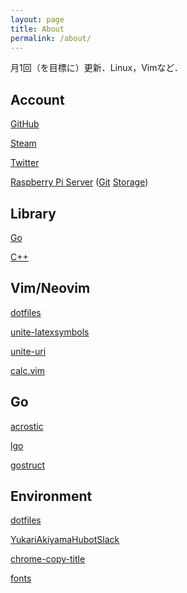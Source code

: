 ```yaml
---
layout: page
title: About
permalink: /about/
---
```


月1回（を目標に）更新．Linux，Vimなど．

## Account

[GitHub](github.com/noyuno)

[Steam](//steamcommunity.com/id/noyuno)

[Twitter](//twitter.com/noyunot)

[Raspberry Pi Server](//noyuno.mydns.jp)
([Git](//git.noyuno.mydns.jp)
[Storage](//dir.noyuno.mydns.jp))

## Library

[Go](//github.com/noyuno/lgo)

[C++](//github.com/noyuno/lib)

## Vim/Neovim

[dotfiles](//github.com/noyuno/dotfiles/tree/master/vim)

[unite-latexsymbols](//github.com/noyuno/unite-latexsymbols)

[unite-uri](//github.com/noyuno/unite-uri)

[calc.vim](//github.com/noyuno/calc.vim)

## Go

[acrostic](//github.com/noyuno/acrostic)

[lgo](//github.com/noyuno/lgo)

[gostruct](//github.com/noyuno/gostruct)

## Environment

[dotfiles](//github.com/noyuno/dotfiles)

[YukariAkiyamaHubotSlack](https://github.com/noyuno/YukariAkiyamaHubotSlack)

[chrome-copy-title](//github.com/noyuno/chrome-copy-title)

[fonts](//github.com/noyuno/fonts)

